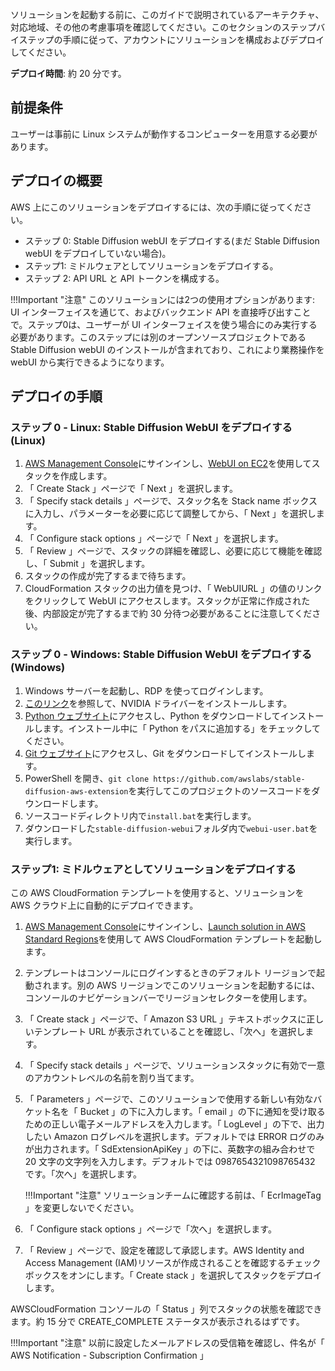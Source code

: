 ソリューションを起動する前に、このガイドで説明されているアーキテクチャ、対応地域、その他の考慮事項を確認してください。このセクションのステップバイステップの手順に従って、アカウントにソリューションを構成およびデプロイしてください。

**デプロイ時間**: 約 20 分です。

## 前提条件
ユーザーは事前に Linux システムが動作するコンピューターを用意する必要があります。

## デプロイの概要

AWS 上にこのソリューションをデプロイするには、次の手順に従ってください。

- ステップ 0: Stable Diffusion webUI をデプロイする(まだ Stable Diffusion webUI をデプロイしていない場合)。
- ステップ1: ミドルウェアとしてソリューションをデプロイする。
- ステップ 2: API URL と API トークンを構成する。

!!!Important "注意" 
    このソリューションには2つの使用オプションがあります: UI インターフェイスを通じて、およびバックエンド API を直接呼び出すことで。ステップ0は、ユーザーが UI インターフェイスを使う場合にのみ実行する必要があります。このステップには別のオープンソースプロジェクトである Stable Diffusion webUI のインストールが含まれており、これにより業務操作を webUI から実行できるようになります。

## デプロイの手順

### ステップ 0 - Linux: Stable Diffusion WebUI をデプロイする(Linux)

1. [AWS Management Console](https://console.aws.amazon.com/)にサインインし、[WebUI on EC2](https://console.aws.amazon.com/cloudformation/home?#/stacks/create/template?stackName=stable-diffusion-aws&templateURL=https://aws-gcr-solutions.s3.amazonaws.com/extension-for-stable-diffusion-on-aws/sd.yaml)を使用してスタックを作成します。
2. 「 Create Stack 」ページで「 Next 」を選択します。
3. 「 Specify stack details 」ページで、スタック名を Stack name ボックスに入力し、パラメーターを必要に応じて調整してから、「 Next 」を選択します。
4. 「 Configure stack options 」ページで「 Next 」を選択します。
5. 「 Review 」ページで、スタックの詳細を確認し、必要に応じて機能を確認し、「 Submit 」を選択します。
6. スタックの作成が完了するまで待ちます。
7. CloudFormation スタックの出力値を見つけ、「 WebUIURL 」の値のリンクをクリックして WebUI にアクセスします。スタックが正常に作成された後、内部設定が完了するまで約 30 分待つ必要があることに注意してください。

### ステップ 0 - Windows: Stable Diffusion WebUI をデプロイする(Windows)

1. Windows サーバーを起動し、RDP を使ってログインします。
2. [このリンク](https://docs.aws.amazon.com/en_us/AWSEC2/latest/WindowsGuide/install-nvidia-driver.html)を参照して、NVIDIA ドライバーをインストールします。
3. [Python ウェブサイト](https://www.python.org/downloads/release/python-3106/)にアクセスし、Python をダウンロードしてインストールします。インストール中に「 Python をパスに追加する」をチェックしてください。
4. [Git ウェブサイト](https://git-scm.com/download/win)にアクセスし、Git をダウンロードしてインストールします。
5. PowerShell を開き、`git clone https://github.com/awslabs/stable-diffusion-aws-extension`を実行してこのプロジェクトのソースコードをダウンロードします。
6. ソースコードディレクトリ内で`install.bat`を実行します。
7. ダウンロードした`stable-diffusion-webui`フォルダ内で`webui-user.bat`を実行します。

### ステップ1: ミドルウェアとしてソリューションをデプロイする

この AWS CloudFormation テンプレートを使用すると、ソリューションを AWS クラウド上に自動的にデプロイできます。

1. [AWS Management Console](https://console.aws.amazon.com/)にサインインし、[Launch solution in AWS Standard Regions](https://console.aws.amazon.com/cloudformation/home?#/stacks/create/template?stackName=stable-diffusion-aws&templateURL=https://aws-gcr-solutions.s3.amazonaws.com/stable-diffusion-aws-extension-github-mainline/latest/custom-domain/Extension-for-Stable-Diffusion-on-AWS.template.json)を使用して AWS CloudFormation テンプレートを起動します。
2. テンプレートはコンソールにログインするときのデフォルト リージョンで起動されます。別の AWS リージョンでこのソリューションを起動するには、コンソールのナビゲーションバーでリージョンセレクターを使用します。
3. 「 Create stack 」ページで、「 Amazon S3 URL 」テキストボックスに正しいテンプレート URL が表示されていることを確認し、「次へ」を選択します。
4. 「 Specify stack details 」ページで、ソリューションスタックに有効で一意のアカウントレベルの名前を割り当てます。
5. 「 Parameters 」ページで、このソリューションで使用する新しい有効なバケット名を「 Bucket 」の下に入力します。「 email 」の下に通知を受け取るための正しい電子メールアドレスを入力します。「 LogLevel 」の下で、出力したい Amazon ログレベルを選択します。デフォルトでは ERROR ログのみが出力されます。「 SdExtensionApiKey 」の下に、英数字の組み合わせで 20 文字の文字列を入力します。デフォルトでは 0987654321098765432 です。「次へ」を選択します。

    !!!Important "注意" 
        ソリューションチームに確認する前は、「 EcrImageTag 」を変更しないでください。

6. 「 Configure stack options 」ページで「次へ」を選択します。
7. 「 Review 」ページで、設定を確認して承認します。AWS Identity and Access Management (IAM)リソースが作成されることを確認するチェックボックスをオンにします。「 Create stack 」を選択してスタックをデプロイします。

AWSCloudFormation コンソールの「 Status 」列でスタックの状態を確認できます。約 15 分で CREATE_COMPLETE ステータスが表示されるはずです。

!!!Important "注意" 
    以前に設定したメールアドレスの受信箱を確認し、件名が「 AWS Notification - Subscription Confirmation 」
